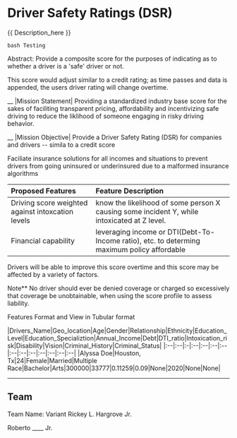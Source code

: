 # Driver Safety Ratings (DSR)
{{ Description_here }}

``bash
 Testing
``

Abstract: 
Provide a composite score for the purposes of indicating as to whether a driver is a 'safe' driver or not.


This score would adjust similar to a credit rating; as time passes and data is appended, the users driver rating will change overtime.

__
|Mission Statement|
Providing a standardized industry base score for the sakes of faciliting transparent pricing, affordability and incentivizing safe driving to reduce the liklihood of someone engaging in risky driving behavior.

__
|Mission Objective|
Provide a Driver Safety Rating (DSR) for companies and drivers -- simila to a credit score


Faciliate insurance solutions for all incomes and situations to prevent drivers from going uninsured or underinsured due to a malformed insurance algorithms


|**Proposed Features**|Feature Description|
|:--|:--|
|Driving score weighted against intoxcation levels| know the likelihood of some person X causing some incident Y, while intoxicated at Z level.
|Financial capability| leveraging income or DTI(Debt-To-Income ratio), etc. to determing maximum policy affordable 

Drivers will be able to improve this score overtime and this score may be affected by a variety of factors.

Note**
No driver should ever be denied coverage or charged so excessively that coverage be unobtainable, when using the score profile to assess liability.


Features Format and View in Tubular format


|Drivers_Name|Geo_location|Age|Gender|Relationship|Ethnicity|Education_Level|Education_Specializtion|Annual_Income|Debt|DTI_ratio|Intoxication_risk|Disability|Vision|Criminal_History|Criminal_Status|
|:--|:--|:-|:--|:--|:--|:--|:--|:--|:--|:--|:--|:--|:--|
|Alyssa Doe|Houston, Tx|24|Female|Married|Multiple Race|Bachelor|Arts|300000|33777|0.11259|0.09|None|2020|None|None|

---
Team
---
Team Name: Variant
Rickey L. Hargrove Jr.

Roberto ____ Jr.
